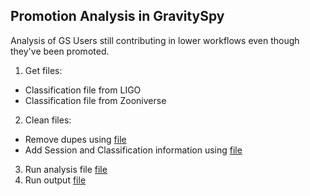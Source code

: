 ## Promotion Analysis in GravitySpy
Analysis of GS Users still contributing in lower workflows even though they've been promoted. 
 
1. Get files: 
 - Classification file from LIGO
 - Classification file from Zooniverse
2. Clean files: 
 - Remove dupes using [file](https://github.com/cjacks04/ZooData/blob/master/GravitySpy/Promotion/rm-dupes.py)
 - Add Session and Classification information using [file](https://github.com/cjacks04/ZooData/blob/master/GravitySpy/Promotion/AddSessClass.py)
3. Run analysis file [file](https://github.com/cjacks04/ZooData/blob/master/GravitySpy/Promotion/promotion-analysis.R)
4. Run output [file](https://github.com/cjacks04/ZooData/blob/master/GravitySpy/Promotion/Promotion.Rmd)

